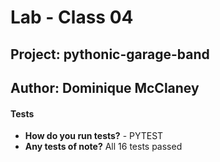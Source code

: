 # Lab - Class 04
## Project: pythonic-garage-band
## Author: Dominique McClaney
#### Tests
- **How do you run tests?** - PYTEST
- **Any tests of note?** All 16 tests passed